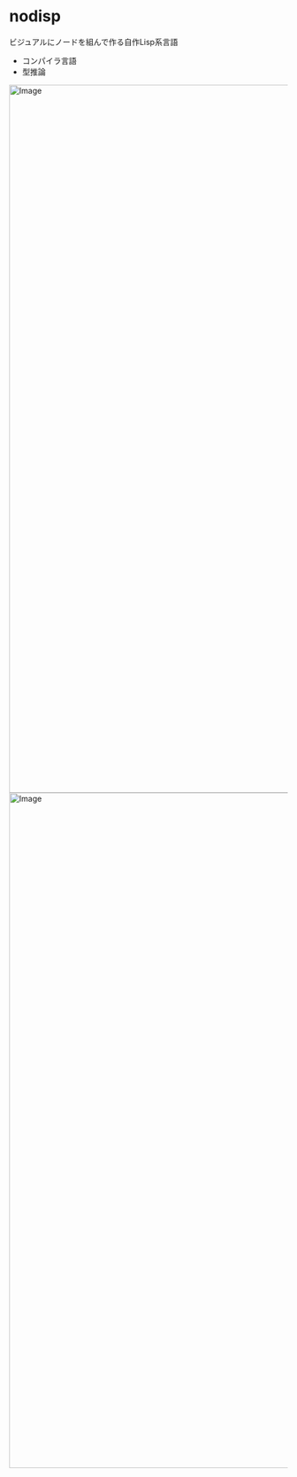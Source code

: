 # nodisp
ビジュアルにノードを組んで作る自作Lisp系言語
- コンパイラ言語
- 型推論
<img width="1280" alt="Image" src="https://github.com/user-attachments/assets/217405bb-584c-40cd-b28f-b91183a337f8" />
<img width="1221" alt="Image" src="https://github.com/user-attachments/assets/0bc49e40-0417-4404-84e5-0c8e61195a60" />
